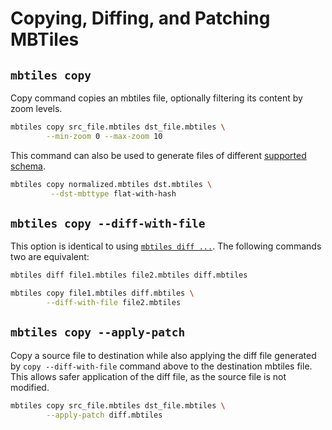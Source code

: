 # Copying, Diffing, and Patching MBTiles

## `mbtiles copy`

Copy command copies an mbtiles file, optionally filtering its content by zoom levels.

```bash
mbtiles copy src_file.mbtiles dst_file.mbtiles \
        --min-zoom 0 --max-zoom 10
```

This command can also be used to generate files of different [supported schema](sources-styles.md).

```bash
mbtiles copy normalized.mbtiles dst.mbtiles \
         --dst-mbttype flat-with-hash
```

## `mbtiles copy --diff-with-file`

This option is identical to using [`mbtiles diff ...`](mbtiles-diff.md). The following commands two are equivalent:

```bash
mbtiles diff file1.mbtiles file2.mbtiles diff.mbtiles

mbtiles copy file1.mbtiles diff.mbtiles \
        --diff-with-file file2.mbtiles
```

## `mbtiles copy --apply-patch`

Copy a source file to destination while also applying the diff file generated by `copy --diff-with-file` command above
to the destination mbtiles file. This allows safer application of the diff file, as the source file is not modified.

```bash
mbtiles copy src_file.mbtiles dst_file.mbtiles \
        --apply-patch diff.mbtiles
```
